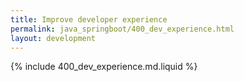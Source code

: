 ```yaml
---
title: Improve developer experience
permalink: java_springboot/400_dev_experience.html
layout: development
---
```


{% include 400_dev_experience.md.liquid %}